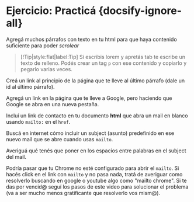 # Ejercicio: Practicá {docsify-ignore-all}

Agregá muchos párrafos con texto en tu html para que haya contenido suficiente para poder *scrolear*

>[!Tip|style:flat|label:Tip]
>Si escribis lorem y apretás tab te escribe un texto de relleno. Podés crear un tag `p` con ese contenido y copiarlo y pegarlo varias veces.

Creá un link al principio de la página que te lleve al último párrafo (dale un id al último párrafo).

Agregá un link en la página que te lleve a Google, pero haciendo que Google se abra en una nueva pestaña.

Incluí un link de contacto en tu documento **html** que abra un mail en blanco usando `mailto:` en el `href`.

Buscá en internet cómo incluir un subject (asunto) predefinido en ese nuevo mail que se abre cuando usas `mailto`.

Averiguá qué tenés que poner en los espacios entre palabras en el subject del mail.

Podría pasar que tu Chrome no esté configurado para abrir el `mailto`. Si hacés click en el link con `mailto` y no pasa nada, tratá de averiguar como resolverlo buscando en google o youtube algo como "mailto chrome". Si te das por vencid@ seguí los pasos de este video para solucionar el problema (va a ser mucho menos gratificante que resolverlo vos mism@).
